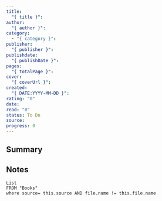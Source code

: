 ```yaml
---
title:
  "{ title }": 
author:
  "{ author }": 
category:
  - "{ category }": 
publisher:
  "{ publisher }": 
publishdate:
  "{ publishDate }": 
pages:
  "{ totalPage }": 
cover:
  "{ coverUrl }": 
created:
  "{ DATE:YYYY-MM-DD }": 
rating: "0"
date: 
read: "0"
status: To Do
source: 
progress: 0
---
```

## Summary


## Notes
```dataview
List 
FROM "Books"
where source= this.source AND file.name != this.file.name
```